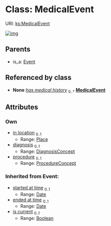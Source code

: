 
# Class: MedicalEvent




URI: [ks:MedicalEvent](https://w3id.org/linkml/tests/kitchen_sink/MedicalEvent)


[![img](https://yuml.me/diagram/nofunky;dir:TB/class/[ProcedureConcept],[Place],[ProcedureConcept]<procedure%200..1-++[MedicalEvent&#124;started_at_time(i):date%20%3F;ended_at_time(i):date%20%3F;is_current(i):boolean%20%3F],[DiagnosisConcept]<diagnosis%200..1-++[MedicalEvent],[Place]<in%20location%200..1-%20[MedicalEvent],[Person]++-%20has%20medical%20history%200..*>[MedicalEvent],[Event]^-[MedicalEvent],[Person],[Event],[DiagnosisConcept])](https://yuml.me/diagram/nofunky;dir:TB/class/[ProcedureConcept],[Place],[ProcedureConcept]<procedure%200..1-++[MedicalEvent&#124;started_at_time(i):date%20%3F;ended_at_time(i):date%20%3F;is_current(i):boolean%20%3F],[DiagnosisConcept]<diagnosis%200..1-++[MedicalEvent],[Place]<in%20location%200..1-%20[MedicalEvent],[Person]++-%20has%20medical%20history%200..*>[MedicalEvent],[Event]^-[MedicalEvent],[Person],[Event],[DiagnosisConcept])

## Parents

 *  is_a: [Event](Event.md)

## Referenced by class

 *  **None** *[has medical history](has_medical_history.md)*  <sub>0..\*</sub>  **[MedicalEvent](MedicalEvent.md)**

## Attributes


### Own

 * [in location](in_location.md)  <sub>0..1</sub>
     * Range: [Place](Place.md)
 * [diagnosis](diagnosis.md)  <sub>0..1</sub>
     * Range: [DiagnosisConcept](DiagnosisConcept.md)
 * [procedure](procedure.md)  <sub>0..1</sub>
     * Range: [ProcedureConcept](ProcedureConcept.md)

### Inherited from Event:

 * [started at time](started_at_time.md)  <sub>0..1</sub>
     * Range: [Date](types/Date.md)
 * [ended at time](ended_at_time.md)  <sub>0..1</sub>
     * Range: [Date](types/Date.md)
 * [is current](is_current.md)  <sub>0..1</sub>
     * Range: [Boolean](types/Boolean.md)
